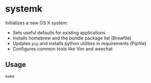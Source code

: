 # systemk

Initializes a new OS X system:

* Sets useful defaults for existing applications
* Installs homebrew and the bundle package list (Brewfile)
* Updates `pip` and installs python utilities in requirements (Pipfile)
* Configures common tools like Vim and weechat


## Usage

```
make
```
